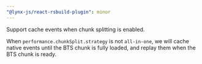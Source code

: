 ```yaml
---
"@lynx-js/react-rsbuild-plugin": minor
---
```


Support cache events when chunk splitting is enabled.

When `performance.chunkSplit.strategy` is not `all-in-one`, we will cache native events until the BTS chunk is fully loaded, and replay them when the BTS chunk is ready.
